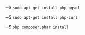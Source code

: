 

─$ ``sudo apt-get install php-pgsql``

─$ ``sudo apt-get install php-curl``

─$ ``php composer.phar install``
